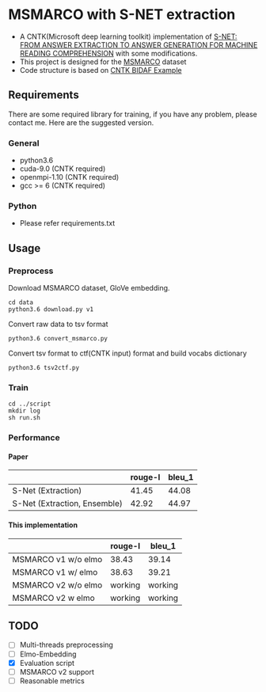 # MSMARCO with S-NET extraction
* A CNTK(Microsoft deep learning toolkit) implementation of [S-NET: FROM ANSWER EXTRACTION TO ANSWER
GENERATION FOR MACHINE READING COMPREHENSION](https://arxiv.org/pdf/1706.04815.pdf) with some modifications. 
* This project is designed for the [MSMARCO](http://www.msmarco.org/) dataset
* Code structure is based on [CNTK BIDAF Example](https://github.com/Microsoft/CNTK/tree/nikosk/bidaf/Examples/Text/BidirectionalAttentionFlow/msmarco)

## Requirements

There are some required library for training, if you have any problem, please contact me. 
Here are the suggested version.

### General
* python3.6
* cuda-9.0 (CNTK required)
* openmpi-1.10 (CNTK required)
* gcc >= 6 (CNTK required)

### Python
* Please refer requirements.txt

## Usage

### Preprocess
Download MSMARCO dataset, GloVe embedding.
```
cd data
python3.6 download.py v1
```

Convert raw data to tsv format
```
python3.6 convert_msmarco.py
```

Convert tsv format to ctf(CNTK input) format and build vocabs dictionary
```
python3.6 tsv2ctf.py
```

### Train
``` 
cd ../script
mkdir log
sh run.sh
```

### Performance

#### Paper
||rouge-l|bleu_1|
|---|---|---|
|S-Net (Extraction)|41.45|44.08|
|S-Net (Extraction, Ensemble)|42.92|44.97|

#### This implementation
||rouge-l|bleu_1|
|---|---|---|
|MSMARCO v1 w/o elmo|38.43 | 39.14|
|MSMARCO v1 w/  elmo|38.63 | 39.21|
|MSMARCO v2 w/o elmo|working|working|
|MSMARCO v2 w   elmo|working|working|

## TODO
- [ ] Multi-threads preprocessing 
- [ ] Elmo-Embedding
- [X] Evaluation script
- [ ] MSMARCO v2 support
- [ ] Reasonable metrics
